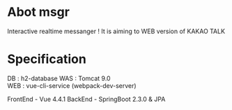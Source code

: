 # Abot msgr
Interactive realtime messanger !
It is aiming to WEB version of KAKAO TALK


# Specification
DB : h2-database
WAS : Tomcat 9.0  
WEB : vue-cli-service (webpack-dev-server)

FrontEnd - Vue 4.4.1
BackEnd - SpringBoot 2.3.0 & JPA
